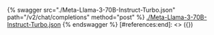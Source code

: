 [#references:start]: <> ({ "template": "openapi" })
{% swagger src="./Meta-Llama-3-70B-Instruct-Turbo.json" path="/v2/chat/completions" method="post" %}
[./Meta-Llama-3-70B-Instruct-Turbo.json](./Meta-Llama-3-70B-Instruct-Turbo.json)
{% endswagger %}
[#references:end]: <> ({})